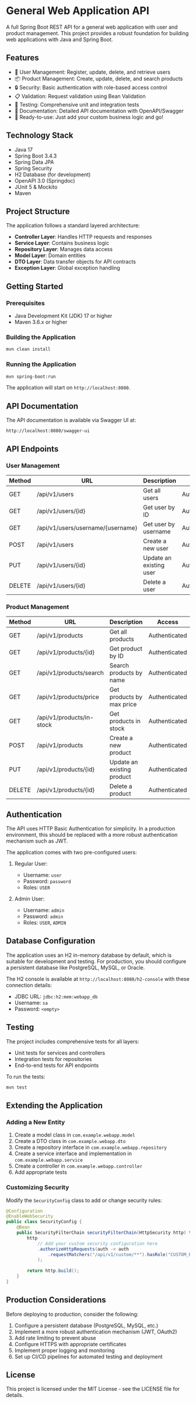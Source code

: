 # General Web Application API

A full Spring Boot REST API for a general web application with user and product management. This project provides a robust foundation for building web applications with Java and Spring Boot.

## Features

- 🔐 User Management: Register, update, delete, and retrieve users
- 📦 Product Management: Create, update, delete, and search products
- 🔒 Security: Basic authentication with role-based access control
- 📋 Validation: Request validation using Bean Validation
- 🧪 Testing: Comprehensive unit and integration tests
- 📝 Documentation: Detailed API documentation with OpenAPI/Swagger
- 🚀 Ready-to-use: Just add your custom business logic and go!

## Technology Stack

- Java 17
- Spring Boot 3.4.3
- Spring Data JPA
- Spring Security
- H2 Database (for development)
- OpenAPI 3.0 (Springdoc)
- JUnit 5 & Mockito
- Maven

## Project Structure

The application follows a standard layered architecture:

- **Controller Layer**: Handles HTTP requests and responses
- **Service Layer**: Contains business logic
- **Repository Layer**: Manages data access
- **Model Layer**: Domain entities
- **DTO Layer**: Data transfer objects for API contracts
- **Exception Layer**: Global exception handling

## Getting Started

### Prerequisites

- Java Development Kit (JDK) 17 or higher
- Maven 3.6.x or higher

### Building the Application

```bash
mvn clean install
```

### Running the Application

```bash
mvn spring-boot:run
```

The application will start on `http://localhost:8080`.

## API Documentation

The API documentation is available via Swagger UI at:

```
http://localhost:8080/swagger-ui
```

## API Endpoints

### User Management

| Method | URL                            | Description                   | Access          |
|--------|--------------------------------|-------------------------------|-----------------|
| GET    | /api/v1/users                  | Get all users                 | Authenticated   |
| GET    | /api/v1/users/{id}             | Get user by ID                | Authenticated   |
| GET    | /api/v1/users/username/{username} | Get user by username      | Authenticated   |
| POST   | /api/v1/users                  | Create a new user             | Authenticated   |
| PUT    | /api/v1/users/{id}             | Update an existing user       | Authenticated   |
| DELETE | /api/v1/users/{id}             | Delete a user                 | Authenticated   |

### Product Management

| Method | URL                            | Description                   | Access          |
|--------|--------------------------------|-------------------------------|-----------------|
| GET    | /api/v1/products               | Get all products              | Authenticated   |
| GET    | /api/v1/products/{id}          | Get product by ID             | Authenticated   |
| GET    | /api/v1/products/search        | Search products by name       | Authenticated   |
| GET    | /api/v1/products/price         | Get products by max price     | Authenticated   |
| GET    | /api/v1/products/in-stock      | Get products in stock         | Authenticated   |
| POST   | /api/v1/products               | Create a new product          | Authenticated   |
| PUT    | /api/v1/products/{id}          | Update an existing product    | Authenticated   |
| DELETE | /api/v1/products/{id}          | Delete a product              | Authenticated   |

## Authentication

The API uses HTTP Basic Authentication for simplicity. In a production environment, this should be replaced with a more robust authentication mechanism such as JWT.

The application comes with two pre-configured users:

1. Regular User:
   - Username: `user`
   - Password: `password`
   - Roles: `USER`

2. Admin User:
   - Username: `admin`
   - Password: `admin`
   - Roles: `USER`, `ADMIN`

## Database Configuration

The application uses an H2 in-memory database by default, which is suitable for development and testing. For production, you should configure a persistent database like PostgreSQL, MySQL, or Oracle.

The H2 console is available at `http://localhost:8080/h2-console` with these connection details:

- JDBC URL: `jdbc:h2:mem:webapp_db`
- Username: `sa`
- Password: `<empty>`

## Testing

The project includes comprehensive tests for all layers:

- Unit tests for services and controllers
- Integration tests for repositories
- End-to-end tests for API endpoints

To run the tests:

```bash
mvn test
```

## Extending the Application

### Adding a New Entity

1. Create a model class in `com.example.webapp.model`
2. Create a DTO class in `com.example.webapp.dto`
3. Create a repository interface in `com.example.webapp.repository`
4. Create a service interface and implementation in `com.example.webapp.service`
5. Create a controller in `com.example.webapp.controller`
6. Add appropriate tests

### Customizing Security

Modify the `SecurityConfig` class to add or change security rules:

```java
@Configuration
@EnableWebSecurity
public class SecurityConfig {
    @Bean
    public SecurityFilterChain securityFilterChain(HttpSecurity http) throws Exception {
        http
            // Add your custom security configuration here
            .authorizeHttpRequests(auth -> auth
                .requestMatchers("/api/v1/custom/**").hasRole("CUSTOM_ROLE")
            );
        
        return http.build();
    }
}
```

## Production Considerations

Before deploying to production, consider the following:

1. Configure a persistent database (PostgreSQL, MySQL, etc.)
2. Implement a more robust authentication mechanism (JWT, OAuth2)
3. Add rate limiting to prevent abuse
4. Configure HTTPS with appropriate certificates
5. Implement proper logging and monitoring
6. Set up CI/CD pipelines for automated testing and deployment

## License

This project is licensed under the MIT License - see the LICENSE file for details.
